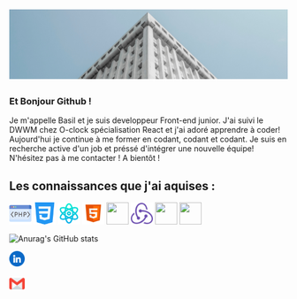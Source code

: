 # ![BasilDiouf](https://github.com/BasilDiouf/BasilDiouf/blob/main/White%20Business%20Architecture%20LinkedIn%20Banner.png)

### Et Bonjour Github ! 

Je m'appelle Basil et je suis developpeur Front-end junior. J'ai suivi le DWWM chez O-clock spécialisation React et j'ai adoré apprendre à coder! Aujourd'hui je continue à me former en codant, codant et codant. Je suis en recherche active d'un job et préssé d'intégrer une nouvelle équipe! N'hésitez pas à me contacter ! A bientôt !


## Les connaissances que j'ai aquises : 

<img height="40" src="https://github.com/BasilDiouf/BasilDiouf/blob/main/php.png">  <img height="40" src="https://github.com/BasilDiouf/BasilDiouf/blob/main/css-3.png">  <img height="40" src="https://github.com/BasilDiouf/BasilDiouf/blob/main/science.png">  <img height="40" src="https://github.com/BasilDiouf/BasilDiouf/blob/main/icons8-html-96.png">  <img height="40" width="40" src="https://cdn.simpleicons.org/typescript/green" />  <img height="40" src="https://github.com/BasilDiouf/BasilDiouf/blob/main/icons8-redux-an-open-source-javascript-library-for-managing-application-state-96.png">  <img height="40" width="40" src="https://cdn.simpleicons.org/next.js/green" />  <img height="40" width="40" src="https://cdn.simpleicons.org/github/white" />


![Anurag's GitHub stats](https://github-readme-stats.vercel.app/api?username=BasilDiouf&show_icons=true&theme=merko)

<p>
  <a href="https://www.linkedin.com/in/basil-diouf/"><img height="28" src="https://github.com/BasilDiouf/BasilDiouf/blob/main/linkedin.png"></a>
</p>
<p>
  <a href="mailto:basil.diouf@gmail.com"><img height="28" src="https://github.com/BasilDiouf/BasilDiouf/blob/main/gmail.png"></a>
</p>



